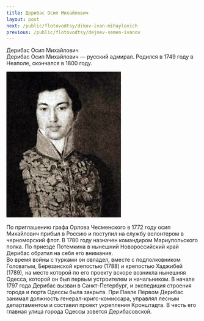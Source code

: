 ```yaml
---
title: Дерибас Осип Михайлович
layout: post
next: /public/flotovodtsy/dikov-ivan-mihaylovich
previous: /public/flotovodtsy/dejnev-semen-ivanov
---
```


Дерибас Осип Михайлович  
Дерибас Осип Михайлович — русский адмирал. Родился в 1749 году в Неаполе, скончался в 1800 году.   
  

![](/assets/img/Deribas_Osip.gif)  

  
По приглашению графа Орлова Чесменского в 1772 году осип Михайлович прибыл в Россию и поступил на службу волонтером в черноморский флот. В 1780 году назначен командиром Мариупольского полка. По приезде Потемкина в нынешний Новороссийский край Дерибас обратил на себя его внимание.   
Во время войны с турками он овладел, вместе с подполковником Головатым, Березанской крепостью (1788) и крепостью Хаджибей (1789), на месте которой по его проекту вскоре возникла нынешняя Одесса, которой он был первым устроителем и начальником. В начале 1797 года Дерибас вызван в Санкт-Петербург, и экспедиция строения города и порта Одессы была закрыта. При Павле Первом Дерибас занимал должность генерал-кригс-комиссара, управлял лесным департаментом и составил проект укрепления Кронштадта. В честь его главная улица города Одессы зовется Дерибасовской.